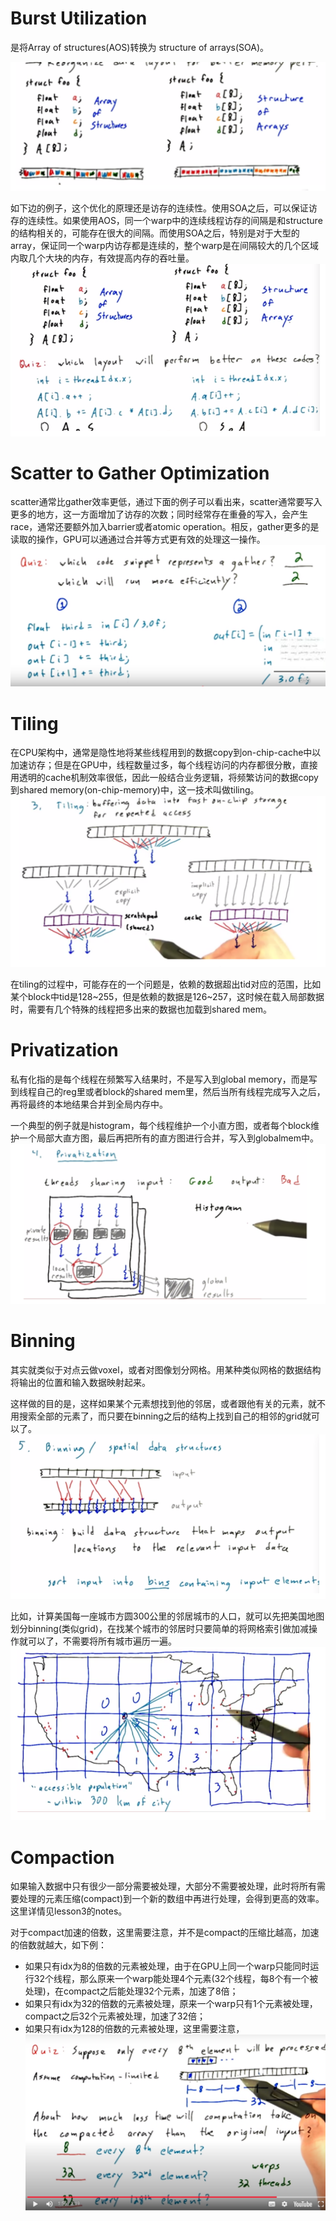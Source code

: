 # Burst Utilization
是将Array of structures(AOS)转换为 structure of arrays(SOA)。

![title](https://raw.githubusercontent.com/HViktorTsoi/gitnote-image/master/gitnote/2020/04/06/1586159773527-1586159773529.png) 

如下边的例子，这个优化的原理还是访存的连续性。使用SOA之后，可以保证访存的连续性。如果使用AOS，同一个warp中的连续线程访存的间隔是和structure的结构相关的，可能存在很大的间隔。而使用SOA之后，特别是对于大型的array，保证同一个warp内访存都是连续的，整个warp是在间隔较大的几个区域内取几个大块的内存，有效提高内存的吞吐量。
![title](https://raw.githubusercontent.com/HViktorTsoi/gitnote-image/master/gitnote/2020/04/06/1586159916461-1586159916462.png)


# Scatter to Gather Optimization
scatter通常比gather效率更低，通过下面的例子可以看出来，scatter通常要写入更多的地方，这一方面增加了访存的次数；同时经常存在重叠的写入，会产生race，通常还要额外加入barrier或者atomic operation。相反，gather更多的是读取的操作，GPU可以通通过合并等方式更有效的处理这一操作。
![title](https://raw.githubusercontent.com/HViktorTsoi/gitnote-image/master/gitnote/2020/04/09/1586442961120-1586442961124.png)
 

# Tiling
在CPU架构中，通常是隐性地将某些线程用到的数据copy到on-chip-cache中以加速访存；但是在GPU中，线程数量过多，每个线程访问的内存都很分散，直接用透明的cache机制效率很低，因此一般结合业务逻辑，将频繁访问的数据copy到shared memory(on-chip-memory)中，这一技术叫做tiling。
![title](https://raw.githubusercontent.com/HViktorTsoi/gitnote-image/master/gitnote/2020/04/09/1586443360667-1586443360671.png)

在tiling的过程中，可能存在的一个问题是，依赖的数据超出tid对应的范围，比如某个block中tid是128~255，但是依赖的数据是126~257，这时候在载入局部数据时，需要有几个特殊的线程把多出来的数据也加载到shared mem。


# Privatization
私有化指的是每个线程在频繁写入结果时，不是写入到global memory，而是写到线程自己的reg里或者block的shared mem里，然后当所有线程完成写入之后，再将最终的本地结果合并到全局内存中。

一个典型的例子就是histogram，每个线程维护一个小直方图，或者每个block维护一个局部大直方图，最后再把所有的直方图进行合并，写入到globalmem中。
![title](https://raw.githubusercontent.com/HViktorTsoi/gitnote-image/master/gitnote/2020/04/10/1586500966558-1586500966561.png)


# Binning
其实就类似于对点云做voxel，或者对图像划分网格。用某种类似网格的数据结构将输出的位置和输入数据映射起来。

这样做的目的是，这样如果某个元素想找到他的邻居，或者跟他有关的元素，就不用搜索全部的元素了，而只要在binning之后的结构上找到自己的相邻的grid就可以了。
![title](https://raw.githubusercontent.com/HViktorTsoi/gitnote-image/master/gitnote/2020/04/10/1586502339683-1586502339685.png)

比如，计算美国每一座城市方圆300公里的邻居城市的人口，就可以先把美国地图划分binning(类似grid)，在找某个城市的邻居时只要简单的将网格索引做加减操作就可以了，不需要将所有城市遍历一遍。
![title](https://raw.githubusercontent.com/HViktorTsoi/gitnote-image/master/gitnote/2020/04/10/1586503307202-1586503307203.png)


# Compaction
如果输入数据中只有很少一部分需要被处理，大部分不需要被处理，此时将所有需要处理的元素压缩(compact)到一个新的数组中再进行处理，会得到更高的效率。这里详情见lesson3的notes。

对于compact加速的倍数，这里需要注意，并不是compact的压缩比越高，加速的倍数就越大，如下例：

- 如果只有idx为8的倍数的元素被处理，由于在GPU上同一个warp只能同时运行32个线程，那么原来一个warp能处理4个元素(32个线程，每8个有一个被处理)，在compact之后能处理32个元素，加速了8倍；
- 如果只有idx为32的倍数的元素被处理，原来一个warp只有1个元素被处理，compact之后32个元素被处理，加速了32倍；
- 如果只有idx为128的倍数的元素被处理，这里需要注意，
![title](https://raw.githubusercontent.com/HViktorTsoi/gitnote-image/master/gitnote/2020/04/10/1586507748708-1586507748710.png)